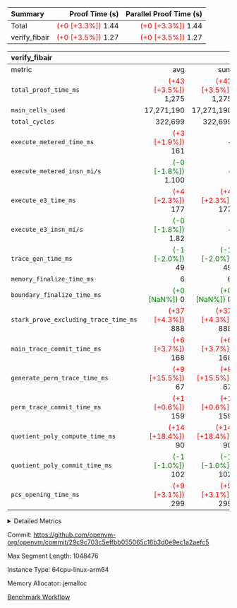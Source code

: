 | Summary | Proof Time (s) | Parallel Proof Time (s) |
|:---|---:|---:|
| Total | <span style='color: red'>(+0 [+3.3%])</span> 1.44 | <span style='color: red'>(+0 [+3.3%])</span> 1.44 |
| verify_fibair | <span style='color: red'>(+0 [+3.5%])</span> 1.27 | <span style='color: red'>(+0 [+3.5%])</span> 1.27 |


| verify_fibair |||||
|:---|---:|---:|---:|---:|
|metric|avg|sum|max|min|
| `total_proof_time_ms ` | <span style='color: red'>(+43 [+3.5%])</span> 1,275 | <span style='color: red'>(+43 [+3.5%])</span> 1,275 | <span style='color: red'>(+43 [+3.5%])</span> 1,275 | <span style='color: red'>(+43 [+3.5%])</span> 1,275 |
| `main_cells_used     ` |  17,271,190 |  17,271,190 |  17,271,190 |  17,271,190 |
| `total_cycles        ` |  322,699 |  322,699 |  322,699 |  322,699 |
| `execute_metered_time_ms` | <span style='color: red'>(+3 [+1.9%])</span> 161 | -          | -          | -          |
| `execute_metered_insn_mi/s` | <span style='color: green'>(-0 [-1.8%])</span> 1.100 | -          | <span style='color: green'>(-0 [-1.8%])</span> 1.100 | <span style='color: green'>(-0 [-1.8%])</span> 1.100 |
| `execute_e3_time_ms  ` | <span style='color: red'>(+4 [+2.3%])</span> 177 | <span style='color: red'>(+4 [+2.3%])</span> 177 | <span style='color: red'>(+4 [+2.3%])</span> 177 | <span style='color: red'>(+4 [+2.3%])</span> 177 |
| `execute_e3_insn_mi/s` | <span style='color: green'>(-0 [-1.8%])</span> 1.82 | -          | <span style='color: green'>(-0 [-1.8%])</span> 1.82 | <span style='color: green'>(-0 [-1.8%])</span> 1.82 |
| `trace_gen_time_ms   ` | <span style='color: green'>(-1 [-2.0%])</span> 49 | <span style='color: green'>(-1 [-2.0%])</span> 49 | <span style='color: green'>(-1 [-2.0%])</span> 49 | <span style='color: green'>(-1 [-2.0%])</span> 49 |
| `memory_finalize_time_ms` |  6 |  6 |  6 |  6 |
| `boundary_finalize_time_ms` | <span style='color: green'>(+0 [NaN%])</span> 0 | <span style='color: green'>(+0 [NaN%])</span> 0 | <span style='color: green'>(+0 [NaN%])</span> 0 | <span style='color: green'>(+0 [NaN%])</span> 0 |
| `stark_prove_excluding_trace_time_ms` | <span style='color: red'>(+37 [+4.3%])</span> 888 | <span style='color: red'>(+37 [+4.3%])</span> 888 | <span style='color: red'>(+37 [+4.3%])</span> 888 | <span style='color: red'>(+37 [+4.3%])</span> 888 |
| `main_trace_commit_time_ms` | <span style='color: red'>(+6 [+3.7%])</span> 168 | <span style='color: red'>(+6 [+3.7%])</span> 168 | <span style='color: red'>(+6 [+3.7%])</span> 168 | <span style='color: red'>(+6 [+3.7%])</span> 168 |
| `generate_perm_trace_time_ms` | <span style='color: red'>(+9 [+15.5%])</span> 67 | <span style='color: red'>(+9 [+15.5%])</span> 67 | <span style='color: red'>(+9 [+15.5%])</span> 67 | <span style='color: red'>(+9 [+15.5%])</span> 67 |
| `perm_trace_commit_time_ms` | <span style='color: red'>(+1 [+0.6%])</span> 159 | <span style='color: red'>(+1 [+0.6%])</span> 159 | <span style='color: red'>(+1 [+0.6%])</span> 159 | <span style='color: red'>(+1 [+0.6%])</span> 159 |
| `quotient_poly_compute_time_ms` | <span style='color: red'>(+14 [+18.4%])</span> 90 | <span style='color: red'>(+14 [+18.4%])</span> 90 | <span style='color: red'>(+14 [+18.4%])</span> 90 | <span style='color: red'>(+14 [+18.4%])</span> 90 |
| `quotient_poly_commit_time_ms` | <span style='color: green'>(-1 [-1.0%])</span> 102 | <span style='color: green'>(-1 [-1.0%])</span> 102 | <span style='color: green'>(-1 [-1.0%])</span> 102 | <span style='color: green'>(-1 [-1.0%])</span> 102 |
| `pcs_opening_time_ms ` | <span style='color: red'>(+9 [+3.1%])</span> 299 | <span style='color: red'>(+9 [+3.1%])</span> 299 | <span style='color: red'>(+9 [+3.1%])</span> 299 | <span style='color: red'>(+9 [+3.1%])</span> 299 |



<details>
<summary>Detailed Metrics</summary>

|  | verify_program_compile_ms | total_cells | stark_prove_excluding_trace_time_ms | quotient_poly_compute_time_ms | quotient_poly_commit_time_ms | perm_trace_commit_time_ms | pcs_opening_time_ms | main_trace_commit_time_ms | app proof_time_ms |
| --- | --- | --- | --- | --- | --- | --- | --- | --- |
|  | 7 | 65,536 | 38 | 1 | 6 | 0 | 22 | 7 | 1,285 | 

| air_name | rows | quotient_deg | main_cols | interactions | constraints | cells |
| --- | --- | --- | --- | --- | --- | --- |
| AccessAdapterAir<2> |  | 2 |  | 5 | 12 |  | 
| AccessAdapterAir<4> |  | 2 |  | 5 | 12 |  | 
| AccessAdapterAir<8> |  | 2 |  | 5 | 12 |  | 
| FibonacciAir | 32,768 | 1 | 2 |  | 5 | 65,536 | 
| FriReducedOpeningAir |  | 2 |  | 39 | 71 |  | 
| JalRangeCheckAir |  | 2 |  | 9 | 14 |  | 
| NativePoseidon2Air<BabyBearParameters>, 1> |  | 2 |  | 136 | 572 |  | 
| PhantomAir |  | 2 |  | 3 | 5 |  | 
| ProgramAir |  | 1 |  | 1 | 4 |  | 
| VariableRangeCheckerAir |  | 1 |  | 1 | 4 |  | 
| VmAirWrapper<AluNativeAdapterAir, FieldArithmeticCoreAir> |  | 2 |  | 15 | 27 |  | 
| VmAirWrapper<BranchNativeAdapterAir, BranchEqualCoreAir<1> |  | 2 |  | 11 | 25 |  | 
| VmAirWrapper<NativeAdapterAir<2, 0>, PublicValuesCoreAir> |  | 2 |  | 11 | 29 |  | 
| VmAirWrapper<NativeLoadStoreAdapterAir<1>, NativeLoadStoreCoreAir<1> |  | 2 |  | 15 | 20 |  | 
| VmAirWrapper<NativeLoadStoreAdapterAir<4>, NativeLoadStoreCoreAir<4> |  | 2 |  | 15 | 20 |  | 
| VmAirWrapper<NativeVectorizedAdapterAir<4>, FieldExtensionCoreAir> |  | 2 |  | 15 | 27 |  | 
| VmConnectorAir |  | 2 |  | 5 | 11 |  | 
| VolatileBoundaryAir |  | 2 |  | 7 | 19 |  | 

| group | trace_gen_time_ms | total_proof_time_ms | total_cycles | total_cells | stark_prove_excluding_trace_time_ms | quotient_poly_compute_time_ms | quotient_poly_commit_time_ms | perm_trace_commit_time_ms | pcs_opening_time_ms | memory_finalize_time_ms | main_trace_commit_time_ms | main_cells_used | insns | generate_perm_trace_time_ms | fri.log_blowup | execute_metered_time_ms | execute_metered_insn_mi/s | execute_e3_time_ms | execute_e3_insn_mi/s | boundary_finalize_time_ms |
| --- | --- | --- | --- | --- | --- | --- | --- | --- | --- | --- | --- | --- | --- | --- | --- | --- | --- | --- | --- | --- |
| verify_fibair | 49 | 1,275 | 322,699 | 62,474,410 | 888 | 90 | 102 | 159 | 299 | 6 | 168 | 17,271,190 | 322,700 | 67 | 1 | 161 | 1.100 | 177 | 1.82 | 0 | 

| group | air_name | rows | prep_cols | perm_cols | main_cols | cells |
| --- | --- | --- | --- | --- | --- | --- |
| verify_fibair | AccessAdapterAir<2> | 131,072 |  | 16 | 11 | 3,538,944 | 
| verify_fibair | AccessAdapterAir<4> | 65,536 |  | 16 | 13 | 1,900,544 | 
| verify_fibair | AccessAdapterAir<8> | 128 |  | 16 | 17 | 4,224 | 
| verify_fibair | FriReducedOpeningAir | 2,048 |  | 84 | 27 | 227,328 | 
| verify_fibair | JalRangeCheckAir | 32,768 |  | 28 | 12 | 1,310,720 | 
| verify_fibair | NativePoseidon2Air<BabyBearParameters>, 1> | 32,768 |  | 312 | 398 | 23,265,280 | 
| verify_fibair | PhantomAir | 16,384 |  | 12 | 6 | 294,912 | 
| verify_fibair | ProgramAir | 8,192 |  | 8 | 10 | 147,456 | 
| verify_fibair | VariableRangeCheckerAir | 262,144 | 2 | 8 | 1 | 2,359,296 | 
| verify_fibair | VmAirWrapper<AluNativeAdapterAir, FieldArithmeticCoreAir> | 262,144 |  | 36 | 29 | 17,039,360 | 
| verify_fibair | VmAirWrapper<BranchNativeAdapterAir, BranchEqualCoreAir<1> | 32,768 |  | 28 | 23 | 1,671,168 | 
| verify_fibair | VmAirWrapper<NativeLoadStoreAdapterAir<1>, NativeLoadStoreCoreAir<1> | 65,536 |  | 40 | 21 | 3,997,696 | 
| verify_fibair | VmAirWrapper<NativeLoadStoreAdapterAir<4>, NativeLoadStoreCoreAir<4> | 32,768 |  | 40 | 27 | 2,195,456 | 
| verify_fibair | VmAirWrapper<NativeVectorizedAdapterAir<4>, FieldExtensionCoreAir> | 32,768 |  | 36 | 38 | 2,424,832 | 
| verify_fibair | VmConnectorAir | 2 | 1 | 16 | 5 | 42 | 
| verify_fibair | VolatileBoundaryAir | 65,536 |  | 20 | 12 | 2,097,152 | 

| group | trace_height_constraint | weighted_sum | threshold |
| --- | --- | --- | --- |
| verify_fibair | 0 | 1,085,444 | 2,013,265,921 | 
| verify_fibair | 1 | 5,411,200 | 2,013,265,921 | 
| verify_fibair | 2 | 542,722 | 2,013,265,921 | 
| verify_fibair | 3 | 5,476,612 | 2,013,265,921 | 
| verify_fibair | 4 | 65,536 | 2,013,265,921 | 
| verify_fibair | 5 | 12,851,850 | 2,013,265,921 | 

| trace_height_constraint | threshold |
| --- | --- |
| 0 | 2,013,265,921 | 

</details>


Commit: https://github.com/openvm-org/openvm/commit/29c9c703c5effbb055065c16b3d0e9ec1a2aefc5

Max Segment Length: 1048476

Instance Type: 64cpu-linux-arm64

Memory Allocator: jemalloc

[Benchmark Workflow](https://github.com/openvm-org/openvm/actions/runs/16280505693)
